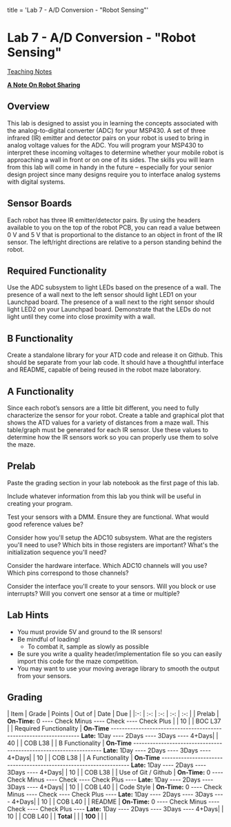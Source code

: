 title = 'Lab 7 - A/D Conversion - "Robot Sensing"'

# Lab 7 - A/D Conversion - "Robot Sensing"

[Teaching Notes](notes.html)

**[A Note On Robot Sharing](/labs/lab6/other_peoples_robots.html)**

## Overview

This lab is designed to assist you in learning the concepts associated with the analog-to-digital converter (ADC) for your MSP430.  A set of three infrared (IR) emitter and detector pairs on your robot is used to bring in analog voltage values for the ADC.  You will program your MSP430 to interpret these incoming voltages to determine whether your mobile robot is approaching a wall in front or on one of its sides.  The skills you will learn from this lab will come in handy in the future – especially for your senior design project since many designs require you to interface analog systems with digital systems.

## Sensor Boards

Each robot has three IR emitter/detector pairs.  By using the headers available to you on the top of the robot PCB, you can read a value between 0 V and 5 V that is proportional to the distance to an object in front of the IR sensor.  The left/right directions are relative to a person standing behind the robot.

## Required Functionality

Use the ADC subsystem to light LEDs based on the presence of a wall.  The presence of a wall next to the left sensor should light LED1 on your Launchpad board.  The presence of a wall next to the right sensor should light LED2 on your Launchpad board.  Demonstrate that the LEDs do not light until they come into close proximity with a wall.

## B Functionality

Create a standalone library for your ATD code and release it on Github.  This should be separate from your lab code.  It should have a thoughtful interface and README, capable of being reused in the robot maze laboratory.

## A Functionality

Since each robot’s sensors are a little bit different, you need to fully characterize the sensor for your robot.  Create a table and graphical plot that shows the ATD values for a variety of distances from a maze wall.  This table/graph must be generated for each IR sensor.  Use these values to determine how the IR sensors work so you can properly use them to solve the maze.

## Prelab

Paste the grading section in your lab notebook as the first page of this lab.

Include whatever information from this lab you think will be useful in creating your program.

Test your sensors with a DMM.  Ensure they are functional.  What would good reference values be?

Consider how you'll setup the ADC10 subsystem.  What are the registers you'll need to use?  Which bits in those registers are important?  What's the initialization sequence you'll need?

Consider the hardware interface.  Which ADC10 channels will you use?  Which pins correspond to those channels?

Consider the interface you'll create to your sensors.  Will you block or use interrupts?  Will you convert one sensor at a time or multiple?

## Lab Hints

- You must provide 5V and ground to the IR sensors!
- Be mindful of loading!
  - To combat it, sample as slowly as possible
- Be sure you write a quality header/implementation file so you can easily import this code for the maze competition.
- You may want to use your moving average library to smooth the output from your sensors.

## Grading

| Item | Grade | Points | Out of | Date | Due |
|:-: | :-: | :-: | :-: | :-: |
| Prelab | **On-Time:** 0 ---- Check Minus ---- Check ---- Check Plus | | 10 | | BOC L37 |
| Required Functionality | **On-Time** ------------------------------------------------------------------ **Late:** 1Day ---- 2Days ---- 3Days ---- 4+Days| | 40 | | COB L38 |
| B Functionality | **On-Time** ------------------------------------------------------------------ **Late:** 1Day ---- 2Days ---- 3Days ---- 4+Days| | 10 | | COB L38 |
| A Functionality | **On-Time** ------------------------------------------------------------------ **Late:** 1Day ---- 2Days ---- 3Days ---- 4+Days| | 10 | | COB L38 |
| Use of Git / Github | **On-Time:** 0 ---- Check Minus ---- Check ---- Check Plus ---- **Late:** 1Day ---- 2Days ---- 3Days ---- 4+Days| | 10 | | COB L40 |
| Code Style | **On-Time:** 0 ---- Check Minus ---- Check ---- Check Plus ---- **Late:** 1Day ---- 2Days ---- 3Days ---- 4+Days| | 10 | | COB L40 |
| README | **On-Time:** 0 ---- Check Minus ---- Check ---- Check Plus ---- **Late:** 1Day ---- 2Days ---- 3Days ---- 4+Days| | 10 | | COB L40 |
| **Total** | | | **100** | | |
